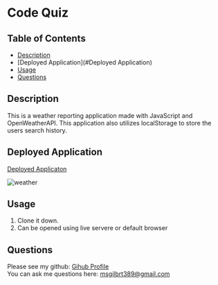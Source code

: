# Code Quiz

## Table of Contents
  - [Description](#description)
  - [Deployed Application](#Deployed Application)
  - [Usage](#usage)
  - [Questions](#questions)

## Description
This is a weather reporting application made with JavaScript and OpenWeatherAPI. This application also utilizes localStorage to store the users search history. 

## Deployed Application
[Deployed Applicaton](https://mollygilbert389.github.io/weatherReport/)

![weather](https://user-images.githubusercontent.com/29104770/97787132-45742180-1b7e-11eb-9aa7-112fdd262d61.gif)

## Usage
1. Clone it down. 
2. Can be opened using live servere or default browser

## Questions
Please see my github: [Gihub Profile](https://github.com/mollygilberet389)
<br>You can ask me questions here: msgilbrt389@gmail.com

